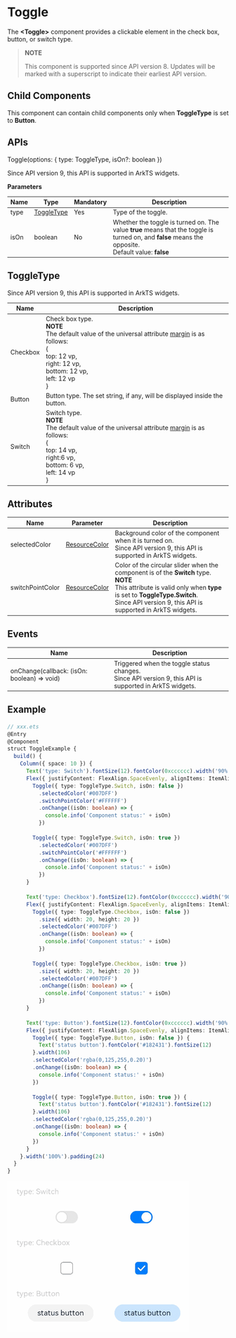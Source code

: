 # Toggle

The **\<Toggle>** component provides a clickable element in the check box, button, or switch type.

>  **NOTE**
>
> This component is supported since API version 8. Updates will be marked with a superscript to indicate their earliest API version.





## Child Components

This component can contain child components only when **ToggleType** is set to **Button**.


## APIs

Toggle(options: { type: ToggleType, isOn?: boolean })

Since API version 9, this API is supported in ArkTS widgets.

**Parameters**

| Name| Type| Mandatory  | Description          |
| ---- | ---------- | -----| -------------- |
| type | [ToggleType](#toggletype) | Yes  | Type of the toggle.|
| isOn | boolean    | No  | Whether the toggle is turned on. The value **true** means that the toggle is turned on, and **false** means the opposite.<br>Default value: **false**|


## ToggleType

Since API version 9, this API is supported in ArkTS widgets.

| Name      | Description                |
| -------- | ---------------- |
| Checkbox | Check box type.<br>**NOTE**<br>The default value of the universal attribute [margin](ts-universal-attributes-size.md) is as follows:<br>{<br> top: 12 vp,<br> right: 12 vp,<br> bottom: 12 vp,<br> left: 12 vp<br> } |
| Button   | Button type. The set string, if any, will be displayed inside the button.      |
| Switch   | Switch type.<br>**NOTE**<br>The default value of the universal attribute [margin](ts-universal-attributes-size.md) is as follows:<br>{<br> top: 14 vp,<br> right:6 vp,<br> bottom: 6 vp,<br> left: 14 vp<br> } |


## Attributes

| Name               | Parameter                          | Description                 |
| ---------------- | --------------------------- | ---------------------- |
| selectedColor    | [ResourceColor](ts-types.md#resourcecolor)  | Background color of the component when it is turned on.<br>Since API version 9, this API is supported in ArkTS widgets.|
| switchPointColor | [ResourceColor](ts-types.md#resourcecolor)  | Color of the circular slider when the component is of the **Switch** type.<br>**NOTE**<br>This attribute is valid only when **type** is set to **ToggleType.Switch**.<br>Since API version 9, this API is supported in ArkTS widgets.|


## Events

| Name| Description|
| -------- | -------- |
| onChange(callback: (isOn: boolean) =&gt; void) | Triggered when the toggle status changes.<br>Since API version 9, this API is supported in ArkTS widgets.|


## Example

```ts
// xxx.ets
@Entry
@Component
struct ToggleExample {
  build() {
    Column({ space: 10 }) {
      Text('type: Switch').fontSize(12).fontColor(0xcccccc).width('90%')
      Flex({ justifyContent: FlexAlign.SpaceEvenly, alignItems: ItemAlign.Center }) {
        Toggle({ type: ToggleType.Switch, isOn: false })
          .selectedColor('#007DFF')
          .switchPointColor('#FFFFFF')
          .onChange((isOn: boolean) => {
            console.info('Component status:' + isOn)
          })

        Toggle({ type: ToggleType.Switch, isOn: true })
          .selectedColor('#007DFF')
          .switchPointColor('#FFFFFF')
          .onChange((isOn: boolean) => {
            console.info('Component status:' + isOn)
          })
      }

      Text('type: Checkbox').fontSize(12).fontColor(0xcccccc).width('90%')
      Flex({ justifyContent: FlexAlign.SpaceEvenly, alignItems: ItemAlign.Center }) {
        Toggle({ type: ToggleType.Checkbox, isOn: false })
          .size({ width: 20, height: 20 })
          .selectedColor('#007DFF')
          .onChange((isOn: boolean) => {
            console.info('Component status:' + isOn)
          })

        Toggle({ type: ToggleType.Checkbox, isOn: true })
          .size({ width: 20, height: 20 })
          .selectedColor('#007DFF')
          .onChange((isOn: boolean) => {
            console.info('Component status:' + isOn)
          })
      }

      Text('type: Button').fontSize(12).fontColor(0xcccccc).width('90%')
      Flex({ justifyContent: FlexAlign.SpaceEvenly, alignItems: ItemAlign.Center }) {
        Toggle({ type: ToggleType.Button, isOn: false }) {
          Text('status button').fontColor('#182431').fontSize(12)
        }.width(106)
        .selectedColor('rgba(0,125,255,0.20)')
        .onChange((isOn: boolean) => {
          console.info('Component status:' + isOn)
        })

        Toggle({ type: ToggleType.Button, isOn: true }) {
          Text('status button').fontColor('#182431').fontSize(12)
        }.width(106)
        .selectedColor('rgba(0,125,255,0.20)')
        .onChange((isOn: boolean) => {
          console.info('Component status:' + isOn)
        })
      }
    }.width('100%').padding(24)
  }
}
```

![toggle](figures/toggle.gif)

